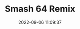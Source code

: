 ---
date: 2022-09-06 11:09:37
title: 'Smash 64 Remix'	
tags: [free, platform fighter, 2.5D, PC]
price: Free	
img: https://i.imgur.com/YIIKc9o.jpg
link: https://smash64.online/remix/	
discord: http://discord.gg/Kr6J6PH	
twitter: https://twitter.com/SmashRemix
---